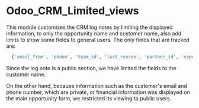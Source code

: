 # Odoo_CRM_Limited_views
This module customizes the CRM log notes by limiting the displayed information,  to only the opportunity name and customer name, also add limits to show some fields to general users.
The only fields that are tracked are:
```.py
  {'email_from', 'phone', 'team_id', 'lost_reason', 'partner_id', 'expected_revenue', 'type', 'partner_name', 'active', 'stage_id', 'contact_name', 'user_id'}
```
Since the log note is a public section, we have limited the fields to the customer name.

On the other hand, because information such as the customer's email and phone number, which are private, or financial information was displayed on the main opportunity form, we restricted its viewing to public users.
